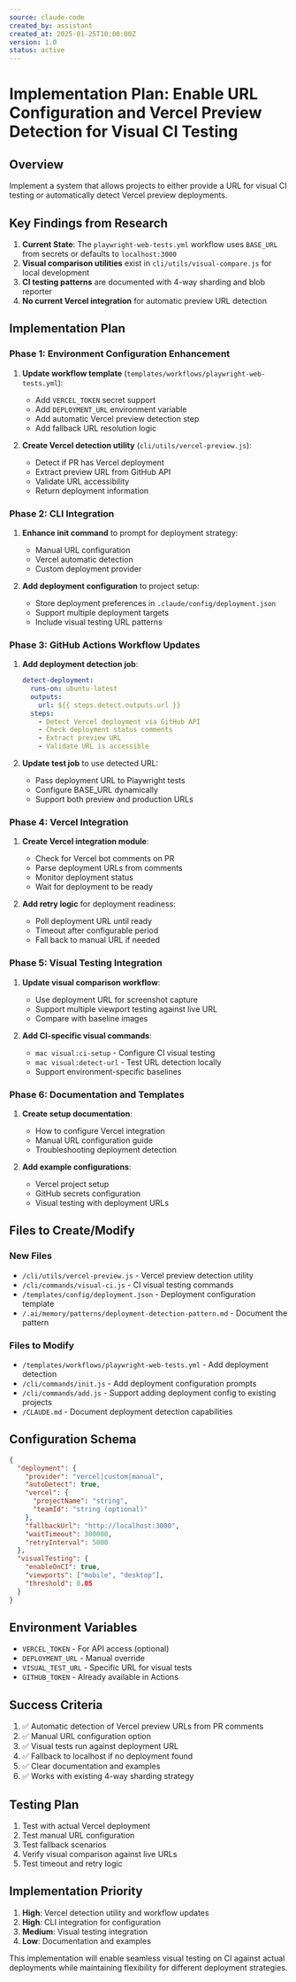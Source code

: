```yaml
---
source: claude-code
created_by: assistant
created_at: 2025-01-25T10:00:00Z
version: 1.0
status: active
---
```


# Implementation Plan: Enable URL Configuration and Vercel Preview Detection for Visual CI Testing

## Overview
Implement a system that allows projects to either provide a URL for visual CI testing or automatically detect Vercel preview deployments.

## Key Findings from Research
1. **Current State**: The `playwright-web-tests.yml` workflow uses `BASE_URL` from secrets or defaults to `localhost:3000`
2. **Visual comparison utilities** exist in `cli/utils/visual-compare.js` for local development
3. **CI testing patterns** are documented with 4-way sharding and blob reporter
4. **No current Vercel integration** for automatic preview URL detection

## Implementation Plan

### Phase 1: Environment Configuration Enhancement
1. **Update workflow template** (`templates/workflows/playwright-web-tests.yml`):
   - Add `VERCEL_TOKEN` secret support
   - Add `DEPLOYMENT_URL` environment variable
   - Add automatic Vercel preview detection step
   - Add fallback URL resolution logic

2. **Create Vercel detection utility** (`cli/utils/vercel-preview.js`):
   - Detect if PR has Vercel deployment
   - Extract preview URL from GitHub API
   - Validate URL accessibility
   - Return deployment information

### Phase 2: CLI Integration
1. **Enhance init command** to prompt for deployment strategy:
   - Manual URL configuration
   - Vercel automatic detection
   - Custom deployment provider

2. **Add deployment configuration** to project setup:
   - Store deployment preferences in `.claude/config/deployment.json`
   - Support multiple deployment targets
   - Include visual testing URL patterns

### Phase 3: GitHub Actions Workflow Updates
1. **Add deployment detection job**:
   ```yaml
   detect-deployment:
     runs-on: ubuntu-latest
     outputs:
       url: ${{ steps.detect.outputs.url }}
     steps:
       - Detect Vercel deployment via GitHub API
       - Check deployment status comments
       - Extract preview URL
       - Validate URL is accessible
   ```

2. **Update test job** to use detected URL:
   - Pass deployment URL to Playwright tests
   - Configure BASE_URL dynamically
   - Support both preview and production URLs

### Phase 4: Vercel Integration
1. **Create Vercel integration module**:
   - Check for Vercel bot comments on PR
   - Parse deployment URLs from comments
   - Monitor deployment status
   - Wait for deployment to be ready

2. **Add retry logic** for deployment readiness:
   - Poll deployment URL until ready
   - Timeout after configurable period
   - Fall back to manual URL if needed

### Phase 5: Visual Testing Integration
1. **Update visual comparison workflow**:
   - Use deployment URL for screenshot capture
   - Support multiple viewport testing against live URL
   - Compare with baseline images

2. **Add CI-specific visual commands**:
   - `mac visual:ci-setup` - Configure CI visual testing
   - `mac visual:detect-url` - Test URL detection locally
   - Support environment-specific baselines

### Phase 6: Documentation and Templates
1. **Create setup documentation**:
   - How to configure Vercel integration
   - Manual URL configuration guide
   - Troubleshooting deployment detection

2. **Add example configurations**:
   - Vercel project setup
   - GitHub secrets configuration
   - Visual testing with deployment URLs

## Files to Create/Modify

### New Files
- `/cli/utils/vercel-preview.js` - Vercel preview detection utility
- `/cli/commands/visual-ci.js` - CI visual testing commands
- `/templates/config/deployment.json` - Deployment configuration template
- `/.ai/memory/patterns/deployment-detection-pattern.md` - Document the pattern

### Files to Modify
- `/templates/workflows/playwright-web-tests.yml` - Add deployment detection
- `/cli/commands/init.js` - Add deployment configuration prompts
- `/cli/commands/add.js` - Support adding deployment config to existing projects
- `/CLAUDE.md` - Document deployment detection capabilities

## Configuration Schema
```json
{
  "deployment": {
    "provider": "vercel|custom|manual",
    "autoDetect": true,
    "vercel": {
      "projectName": "string",
      "teamId": "string (optional)"
    },
    "fallbackUrl": "http://localhost:3000",
    "waitTimeout": 300000,
    "retryInterval": 5000
  },
  "visualTesting": {
    "enableOnCI": true,
    "viewports": ["mobile", "desktop"],
    "threshold": 0.05
  }
}
```

## Environment Variables
- `VERCEL_TOKEN` - For API access (optional)
- `DEPLOYMENT_URL` - Manual override
- `VISUAL_TEST_URL` - Specific URL for visual tests
- `GITHUB_TOKEN` - Already available in Actions

## Success Criteria
1. ✅ Automatic detection of Vercel preview URLs from PR comments
2. ✅ Manual URL configuration option
3. ✅ Visual tests run against deployment URL
4. ✅ Fallback to localhost if no deployment found
5. ✅ Clear documentation and examples
6. ✅ Works with existing 4-way sharding strategy

## Testing Plan
1. Test with actual Vercel deployment
2. Test manual URL configuration
3. Test fallback scenarios
4. Verify visual comparison against live URLs
5. Test timeout and retry logic

## Implementation Priority
1. **High**: Vercel detection utility and workflow updates
2. **High**: CLI integration for configuration
3. **Medium**: Visual testing integration
4. **Low**: Documentation and examples

This implementation will enable seamless visual testing on CI against actual deployments while maintaining flexibility for different deployment strategies.